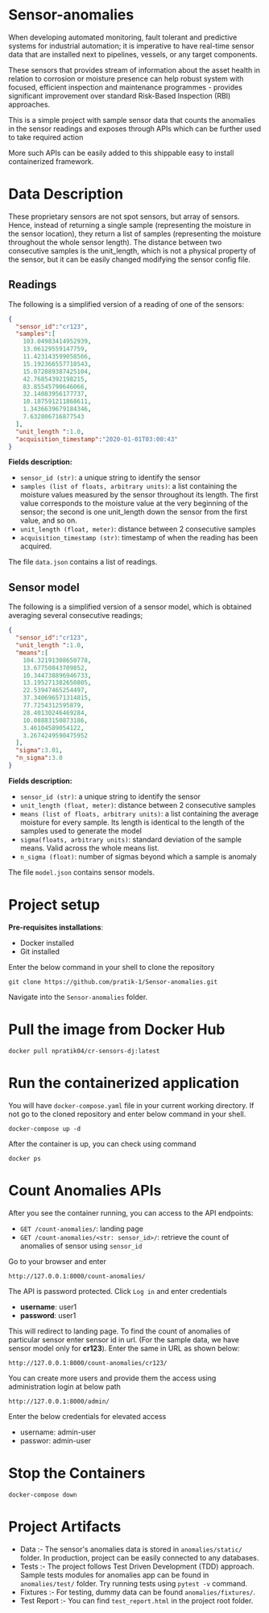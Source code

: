 # Sensor-anomalies

When developing automated monitoring, fault tolerant and predictive systems for industrial automation; it is imperative to have real-time sensor data that are installed next to pipelines, vessels, or any target components.  

These sensors that provides stream of information about the asset health in relation to corrosion or moisture presence can help robust system with focused, efficient inspection and maintenance programmes - provides significant improvement over standard Risk-Based Inspection (RBI) approaches.

This is a simple project with sample sensor data that counts the anomalies in the sensor readings and exposes through APIs which can be further used to take required action


More such APIs can be easily added to this shippable easy to install containerized framework.

# Data Description
These proprietary sensors are not spot sensors, but array of sensors. Hence, instead of returning a single sample (representing the moisture in the sensor location), they return a list of samples (representing the moisture throughout the whole sensor length). The distance between two consecutive samples is the unit_length, which is not a physical property of the sensor, but it can be easily changed modifying the sensor config file.

## Readings
The following is a simplified version of a reading of one of the sensors:
```json
{
  "sensor_id":"cr123",
  "samples":[
    103.04983414952939,
    13.06129559147759,
    11.423143599058566,
    15.192366557718543,
    15.072889387425104,
    42.76854392198215,
    83.85545790646066,
    32.14083956177737,
    10.187591211868611,
    1.3436639679184346,
    7.632806716877543
  ],
  "unit_length ":1.0,
  "acquisition_timestamp":"2020-01-01T03:00:43"
}
```

**Fields description:**
- `sensor_id (str)`: a unique string to identify the sensor
- `samples (list of floats, arbitrary units)`: a list containing the moisture
values measured by the sensor throughout its length. The first value corresponds to the
moisture value at the very beginning of the sensor; the second is one unit_length down
the sensor from the first value, and so on.
- `unit_length (float, meter)`: distance between 2 consecutive samples
- `acquisition_timestamp (str)`: timestamp of when the reading has been acquired.

The file `data.json` contains a list of readings.



## Sensor model
The following is a simplified version of a sensor model, which is obtained averaging several
consecutive readings;
```json
{
  "sensor_id":"cr123",
  "unit_length ":1.0,
  "means":[
    104.32191308650778,
    13.67750843709852,
    10.344738896946733,
    13.195271382650805,
    22.53947465254497,
    37.340696571314815,
    77.7254312595879,
    28.40130246469284,
    10.08883150873186,
    3.46104589054122,
    3.2674249590475952
  ],
  "sigma":3.01,
  "n_sigma":3.0
}
```
**Fields description:**
- `sensor_id (str)`: a unique string to identify the sensor
- `unit_length (float, meter)`: distance between 2 consecutive samples
- `means (list of floats, arbitrary units)`: a list containing the average moisture for every sample. Its length is identical to the length of the samples used to generate the model
- `sigma(floats, arbitrary units)`: standard deviation of the sample means. Valid across the whole means list.
- `n_sigma (float)`: number of sigmas beyond which a sample is anomaly

The file `model.json` contains sensor models.




# Project setup
**Pre-requisites installations**: 
- Docker installed
- Git installed


Enter the below command in your shell to clone the repository
```commandline
git clone https://github.com/pratik-1/Sensor-anomalies.git
```
Navigate into the `Sensor-anomalies` folder.



# Pull the image from Docker Hub
```commandline
docker pull npratik04/cr-sensors-dj:latest
```


# Run the containerized application
You will have `docker-compose.yaml` file in your current working directory. If not go to the cloned repository and enter below command in your shell.
```commandline
docker-compose up -d
```
After the container is up, you can check using command
```commandline
docker ps
```

# Count Anomalies APIs
After you see the container running, you can access to the API endpoints:
- `GET /count-anomalies/`: landing page
- `GET /count-anomalies/<str: sensor_id>/`: retrieve the count of anomalies of sensor using `sensor_id`


Go to your browser and enter
```commandline
http://127.0.0.1:8000/count-anomalies/
```
The API is password protected. Click `Log in` and enter credentials 
- **username**: user1
- **password**: user1

This will redirect to landing page. To find the count of anomalies of particular sensor enter sensor id in url. (For the sample data, we have sensor model only for **cr123**). Enter the same in URL as shown below:
```commandline
http://127.0.0.1:8000/count-anomalies/cr123/
```

You can create more users and provide them the access using administration login at below path
```commandline
http://127.0.0.1:8000/admin/
```
Enter the below credentials for elevated access
- username: admin-user
- passwor: admin-user


# Stop the Containers
```commandline
docker-compose down
```


# Project Artifacts
- Data :- The sensor's anomalies data is stored in `anomalies/static/` folder. In production, project can be easily connected to any databases.
- Tests :- The project follows Test Driven Development (TDD) approach. Sample tests modules for anomalies app can be found in `anomalies/test/` folder.  Try running tests using `pytest -v` command.
- Fixtures :- For testing, dummy data can be found  `anomalies/fixtures/`.
- Test Report :- You can find `test_report.html`  in the project root folder. 